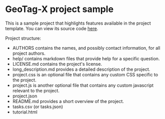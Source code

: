GeoTag-X project sample
=======================

This is a sample project that highlights features available in the project template.
You can view its source code [here](https://github.com/geotagx/geotagx-project-sample).


Project structure:

- AUTHORS contains the names, and possibly contact information, for all project authors.
- help/ contains markdown files that provide help for a specific question.
- LICENSE.md contains the project's license.
- long_description.md provides a detailed description of the project.
- project.css is an optional file that contains any custom CSS specific to the project.
- project.js is another optional file that contains any custom javascript relevant to the project.
- project.json
- README.md provides a short overview of the project.
- tasks.csv (or tasks.json)
- tutorial.html
